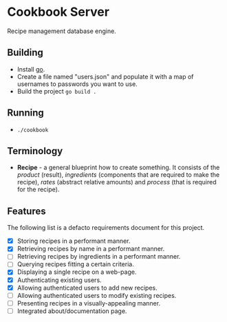 # Cookbook Server

Recipe management database engine.

## Building

- Install [go](https://golang.org/doc/install).
- Create a file named "users.json" and populate it with a map of usernames to passwords you want to use.
- Build the project `go build .`

## Running

- `./cookbook`

## Terminology

- **Recipe** - a general blueprint how to create something. It consists of the *product* (result),
*ingredients* (components that are required to make the recipe), *rates* (abstract relative amounts)
and *process* (that is required for the recipe).

## Features

The following list is a defacto requirements document for this project.

- [x] Storing recipes in a performant manner.
- [x] Retrieving recipes by name in a performant manner.
- [ ] Retrieving recipes by ingredients in a performant manner.
- [ ] Querying recipes fitting a certain criteria.
- [x] Displaying a single recipe on a web-page.
- [x] Authenticating existing users.
- [x] Allowing authenticated users to add new recipes.
- [ ] Allowing authenticated users to modify existing recipes.
- [ ] Presenting recipes in a visually-appealing manner.
- [ ] Integrated about/documentation page.
